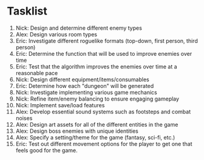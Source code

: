# Tasklist
1. Nick: Design and determine different enemy types
2. Alex: Design various room types
3. Eric: Investigate different roguelike formats (top-down, first person, third person)
4. Eric: Determine the function that will be used to improve enemies over time
5. Eric: Test that the algorithm improves the enemies over time at a reasonable pace
6. Nick: Design different equipment/items/consumables
7. Eric: Determine how each "dungeon" will be generated
8. Nick: Investigate implementing various game mechanics
9. Nick: Refine item/enemy balancing to ensure engaging gameplay
10. Nick: Implement save/load features
11. Alex: Develop essential sound systems such as footsteps and combat noises
12. Alex: Design art assets for all of the different entities in the game
13. Alex: Design boss enemies with unique identities
14. Alex: Specify a setting/theme for the game (fantasy, sci-fi, etc.)
15. Eric: Test out different movement options for the player to get one that feels good for the game.
